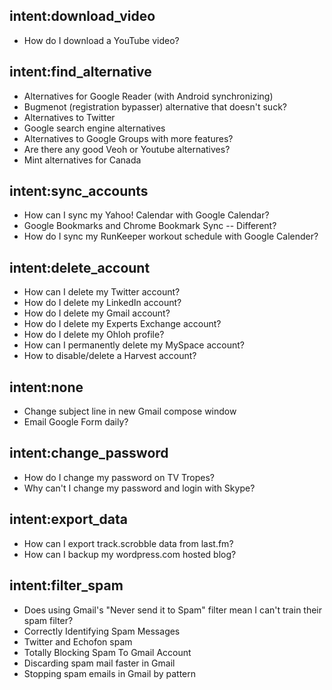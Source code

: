 ## intent:download_video
- How do I download a YouTube video?

## intent:find_alternative
- Alternatives for Google Reader (with Android synchronizing)
- Bugmenot (registration bypasser) alternative that doesn't suck?
- Alternatives to Twitter
- Google search engine alternatives
- Alternatives to Google Groups with more features?
- Are there any good Veoh or Youtube alternatives?
- Mint alternatives for Canada

## intent:sync_accounts
- How can I sync my Yahoo! Calendar with Google Calendar?
- Google Bookmarks and Chrome Bookmark Sync -- Different?
- How do I sync my RunKeeper workout schedule with Google Calender?

## intent:delete_account
- How can I delete my Twitter account?
- How do I delete my LinkedIn account?
- How do I delete my Gmail account?
- How do I delete my Experts Exchange account?
- How do I delete my Ohloh profile?
- How can I permanently delete my MySpace account?
- How to disable/delete a Harvest account?

## intent:none
- Change subject line in new Gmail compose window
- Email Google Form daily?

## intent:change_password
- How do I change my password on TV Tropes?
- Why can't I change my password and login with Skype?

## intent:export_data
- How can I export track.scrobble data from last.fm?
- How can I backup my wordpress.com hosted blog?

## intent:filter_spam
- Does using Gmail's "Never send it to Spam" filter mean I can't train their spam filter?
- Correctly Identifying Spam Messages
- Twitter and Echofon spam
- Totally Blocking Spam To Gmail Account
- Discarding spam mail faster in Gmail
- Stopping spam emails in Gmail by pattern

